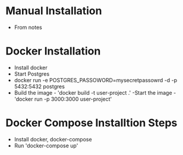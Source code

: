 # Manual Installation

- From notes

# Docker Installation

- Install docker
- Start Postgres
- docker run -e POSTGRES_PASSOWORD=mysecretpassowrd -d -p 5432:5432 postgres
- Build the image - 'docker build -t user-project .'
  -Start the image - 'docker run -p 3000:3000 user-project'

# Docker Compose Installtion Steps

- Install docker, docker-compose
- Run 'docker-compose up'
